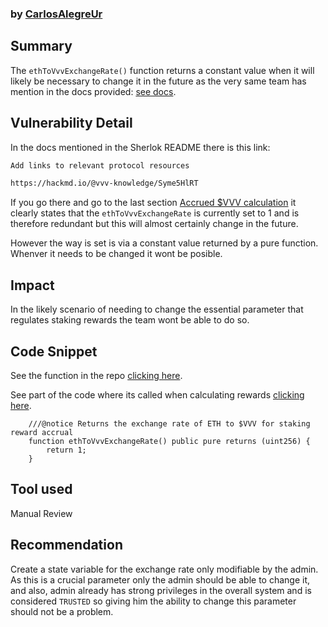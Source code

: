 ### by [CarlosAlegreUr](https://github.com/CarlosAlegreUr)

## Summary

The `ethToVvvExchangeRate()` function returns a constant value when it will likely be necessary to change it in the future as the very same team has mention in the docs provided: [see docs](https://hackmd.io/@vvv-knowledge/Syme5HlRT#Accrued-VVV-calculation).

## Vulnerability Detail

In the docs mentioned in the Sherlok README there is this link: 

```txt
Add links to relevant protocol resources

https://hackmd.io/@vvv-knowledge/Syme5HlRT
```

If you go there and go to the last section [Accrued $VVV calculation](https://hackmd.io/@vvv-knowledge/Syme5HlRT#Accrued-VVV-calculation) it clearly states that the `ethToVvvExchangeRate` is currently set to 1 and is therefore redundant but this will almost certainly change in the future.

However the way is set is via a constant value returned by a pure function. Whenver it needs to be changed it wont be posible.

## Impact

In the likely scenario of needing to change the essential parameter that regulates staking rewards the team wont be able to do so. 

## Code Snippet

See the function in the repo [clicking here](https://github.com/sherlock-audit/2024-03-vvv-vesting-staking/blob/main/vvv-platform-smart-contracts/contracts/staking/VVVETHStaking.sol#L254).

See part of the code where its called when calculating rewards [clicking here](https://github.com/sherlock-audit/2024-03-vvv-vesting-staking/blob/main/vvv-platform-smart-contracts/contracts/staking/VVVETHStaking.sol#L237).

```solidity
    ///@notice Returns the exchange rate of ETH to $VVV for staking reward accrual
    function ethToVvvExchangeRate() public pure returns (uint256) {
        return 1;
    }
```

## Tool used

Manual Review

## Recommendation

Create a state variable for the exchange rate only modifiable by the admin. As this is a crucial parameter only the admin should be able to change it, and also, admin already has strong privileges in the overall system and is considered `TRUSTED` so giving him the ability to change this parameter should not be a problem.
